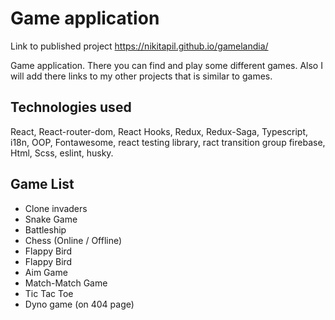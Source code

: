 # Game application

Link to published project https://nikitapil.github.io/gamelandia/  

Game application. There you can find and play some different games. Also I will add there links to my other projects that is similar to games.

## Technologies used

React, React-router-dom, React Hooks, Redux, Redux-Saga, Typescript, i18n, OOP, Fontawesome, react testing library, ract transition group firebase,  Html, Scss, eslint, husky.

## Game List
* Clone invaders
* Snake Game
* Battleship
* Chess (Online / Offline)
* Flappy Bird
* Flappy Bird
* Aim Game
* Match-Match Game
* Tic Tac Toe
* Dyno game (on 404 page)
